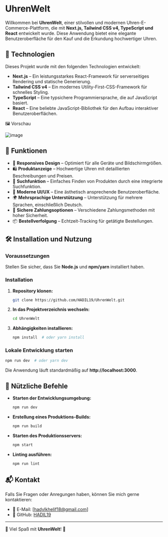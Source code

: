 # UhrenWelt

Willkommen bei **UhrenWelt**, einer stilvollen und modernen Uhren-E-Commerce-Plattform, die mit **Next.js, Tailwind CSS v4, TypeScript und React** entwickelt wurde. Diese Anwendung bietet eine elegante Benutzeroberfläche für den Kauf und die Erkundung hochwertiger Uhren.

## 🚀 Technologien
Dieses Projekt wurde mit den folgenden Technologien entwickelt:
- **Next.js** – Ein leistungsstarkes React-Framework für serverseitiges Rendering und statische Generierung.
- **Tailwind CSS v4** – Ein modernes Utility-First-CSS-Framework für schnelles Styling.
- **TypeScript** – Eine typsichere Programmiersprache, die auf JavaScript basiert.
- **React** – Eine beliebte JavaScript-Bibliothek für den Aufbau interaktiver Benutzeroberflächen.

🖼️ Vorschau

 ![image](https://github.com/user-attachments/assets/d43e9407-e359-465b-97d4-f6952531a33a)


  
## 📌 Funktionen
- 📜 **Responsives Design** – Optimiert für alle Geräte und Bildschirmgrößen.
- 🛍 **Produktanzeige** – Hochwertige Uhren mit detaillierten Beschreibungen und Preisen.
- 🔎 **Suchfunktion** – Einfaches Finden von Produkten durch eine integrierte Suchfunktion.
- 🎨 **Moderne UI/UX** – Eine ästhetisch ansprechende Benutzeroberfläche.
- 🌍 **Mehrsprachige Unterstützung** – Unterstützung für mehrere Sprachen, einschließlich Deutsch.
- 🔐 **Sichere Zahlungsoptionen** – Verschiedene Zahlungsmethoden mit hoher Sicherheit.
- 📦 **Bestellverfolgung** – Echtzeit-Tracking für getätigte Bestellungen.

## 🛠️ Installation und Nutzung
### Voraussetzungen
Stellen Sie sicher, dass Sie **Node.js** und **npm/yarn** installiert haben.

### Installation
1. **Repository klonen:**
   ```bash
   git clone https://github.com/HADIL19/UhrenWelt.git
   ```
2. **In das Projektverzeichnis wechseln:**
   ```bash
   cd UhrenWelt
   ```
3. **Abhängigkeiten installieren:**
   ```bash
   npm install  # oder yarn install
   ```

### Lokale Entwicklung starten
```bash
npm run dev  # oder yarn dev
```
Die Anwendung läuft standardmäßig auf **http://localhost:3000**.



## 📌 Nützliche Befehle
- **Starten der Entwicklungsumgebung:**
  ```bash
  npm run dev
  ```
- **Erstellung eines Produktions-Builds:**
  ```bash
  npm run build
  ```
- **Starten des Produktionsservers:**
  ```bash
  npm start
  ```
- **Linting ausführen:**
  ```bash
  npm run lint
  ```

## 📬 Kontakt
Falls Sie Fragen oder Anregungen haben, können Sie mich gerne kontaktieren:
- 📧 E-Mail: [hadylkhelif18@gmail.com]
- 🔗 GitHub: [HADIL19](https://github.com/HADIL19)

---
🌟 Viel Spaß mit **UhrenWelt**! 🌟

